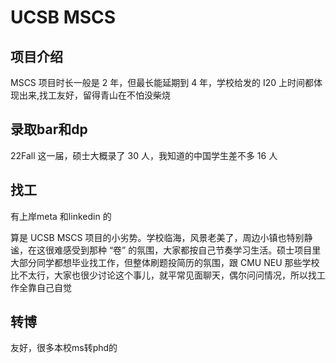 # UCSB MSCS

## 项目介绍
MSCS 项目时长一般是 2 年，但最长能延期到 4 年，学校给发的 I20 上时间都体现出来,找工友好，留得青山在不怕没柴烧


## 录取bar和dp
22Fall 这一届，硕士大概录了 30 人，我知道的中国学生差不多 16 人


## 找工
有上岸meta 和linkedin 的

算是 UCSB MSCS 项目的小劣势。学校临海，风景老美了，周边小镇也特别静谧，在这很难感受到那种 “卷” 的氛围，大家都按自己节奏学习生活。硕士项目里大部分同学都想毕业找工作，但整体刷题投简历的氛围，跟 CMU NEU 那些学校比不太行，大家也很少讨论这个事儿，就平常见面聊天，偶尔问问情况，所以找工作全靠自己自觉

## 转博
友好，很多本校ms转phd的

